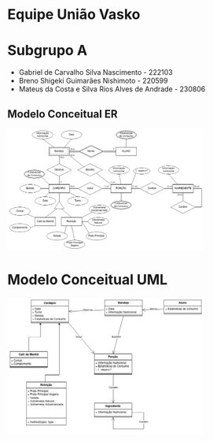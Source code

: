 # Equipe União Vasko

# Subgrupo A
* Gabriel de Carvalho Silva Nascimento - 222103
* Breno Shigeki Guimarães Nishimoto - 220599
* Mateus da Costa e Silva Rios Alves de Andrade - 230806

## Modelo Conceitual ER

<img src="images/ER_Restaurante.png" width="400px" height="auto">

# Modelo Conceitual UML

<img src="images/UML_Restaurante.png" width="400px" height="auto">
